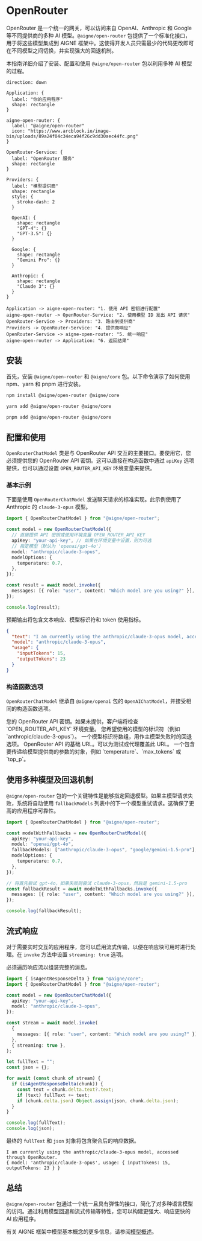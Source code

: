 # OpenRouter

OpenRouter 是一个统一的网关，可以访问来自 OpenAI、Anthropic 和 Google 等不同提供商的多种 AI 模型。`@aigne/open-router` 包提供了一个标准化接口，用于将这些模型集成到 AIGNE 框架中。这使得开发人员只需最少的代码更改即可在不同模型之间切换，并实现强大的回退机制。

本指南详细介绍了安装、配置和使用 `@aigne/open-router` 包以利用多种 AI 模型的过程。

```d2
direction: down

Application: {
  label: "你的应用程序"
  shape: rectangle
}

aigne-open-router: {
  label: "@aigne/open-router"
  icon: "https://www.arcblock.io/image-bin/uploads/89a24f04c34eca94f26c9dd30aec44fc.png"
}

OpenRouter-Service: {
  label: "OpenRouter 服务"
  shape: rectangle
}

Providers: {
  label: "模型提供商"
  shape: rectangle
  style: {
    stroke-dash: 2
  }

  OpenAI: {
    shape: rectangle
    "GPT-4": {}
    "GPT-3.5": {}
  }

  Google: {
    shape: rectangle
    "Gemini Pro": {}
  }

  Anthropic: {
    shape: rectangle
    "Claude 3": {}
  }
}

Application -> aigne-open-router: "1. 使用 API 密钥进行配置"
aigne-open-router -> OpenRouter-Service: "2. 使用模型 ID 发出 API 请求"
OpenRouter-Service -> Providers: "3. 路由到提供商"
Providers -> OpenRouter-Service: "4. 提供商响应"
OpenRouter-Service -> aigne-open-router: "5. 统一响应"
aigne-open-router -> Application: "6. 返回结果"
```

## 安装

首先，安装 `@aigne/open-router` 和 `@aigne/core` 包。以下命令演示了如何使用 npm、yarn 和 pnpm 进行安装。

```bash npm
npm install @aigne/open-router @aigne/core
```

```bash yarn
yarn add @aigne/open-router @aigne/core
```

```bash pnpm
pnpm add @aigne/open-router @aigne/core
```

## 配置和使用

`OpenRouterChatModel` 类是与 OpenRouter API 交互的主要接口。要使用它，您必须提供您的 OpenRouter API 密钥。这可以直接在构造函数中通过 `apiKey` 选项提供，也可以通过设置 `OPEN_ROUTER_API_KEY` 环境变量来提供。

### 基本示例

下面是使用 `OpenRouterChatModel` 发送聊天请求的标准实现。此示例使用了 Anthropic 的 `claude-3-opus` 模型。

```typescript 基本用法 icon=logos:typescript
import { OpenRouterChatModel } from "@aigne/open-router";

const model = new OpenRouterChatModel({
  // 直接提供 API 密钥或使用环境变量 OPEN_ROUTER_API_KEY
  apiKey: "your-api-key", // 如果在环境变量中设置，则为可选
  // 指定模型（默认为 'openai/gpt-4o'）
  model: "anthropic/claude-3-opus",
  modelOptions: {
    temperature: 0.7,
  },
});

const result = await model.invoke({
  messages: [{ role: "user", content: "Which model are you using?" }],
});

console.log(result);
```

预期输出将包含文本响应、模型标识符和 token 使用指标。

```json 输出 icon=mdi:code-json
{
  "text": "I am currently using the anthropic/claude-3-opus model, accessed through OpenRouter.",
  "model": "anthropic/claude-3-opus",
  "usage": {
    "inputTokens": 15,
    "outputTokens": 23
  }
}
```

### 构造函数选项

`OpenRouterChatModel` 继承自 `@aigne/openai` 包的 `OpenAIChatModel`，并接受相同的构造函数选项。

<x-field-group>
  <x-field data-name="apiKey" data-type="string" data-required="false">
    <x-field-desc markdown>您的 OpenRouter API 密钥。如果未提供，客户端将检查 `OPEN_ROUTER_API_KEY` 环境变量。</x-field-desc>
  </x-field>
  <x-field data-name="model" data-type="string" data-default="openai/gpt-4o" data-required="false">
    <x-field-desc markdown>您希望使用的模型的标识符（例如 `anthropic/claude-3-opus`）。</x-field-desc>
  </x-field>
  <x-field data-name="fallbackModels" data-type="string[]" data-required="false">
    <x-field-desc markdown>一个模型标识符数组，用作主模型失败时的回退选项。</x-field-desc>
  </x-field>
  <x-field data-name="baseURL" data-type="string" data-default="https://openrouter.ai/api/v1" data-required="false">
    <x-field-desc markdown>OpenRouter API 的基础 URL。可以为测试或代理覆盖此 URL。</x-field-desc>
  </x-field>
  <x-field data-name="modelOptions" data-type="object" data-required="false">
    <x-field-desc markdown>一个包含要传递给模型提供商的参数的对象，例如 `temperature`、`max_tokens` 或 `top_p`。</x-field-desc>
  </x-field>
</x-field-group>

## 使用多种模型及回退机制

`@aigne/open-router` 包的一个关键特性是能够指定回退模型。如果主模型请求失败，系统将自动使用 `fallbackModels` 列表中的下一个模型重试请求。这确保了更高的应用程序可靠性。

```typescript 模型回退 icon=logos:typescript
import { OpenRouterChatModel } from "@aigne/open-router";

const modelWithFallbacks = new OpenRouterChatModel({
  apiKey: "your-api-key",
  model: "openai/gpt-4o",
  fallbackModels: ["anthropic/claude-3-opus", "google/gemini-1.5-pro"], // 回退顺序
  modelOptions: {
    temperature: 0.7,
  },
});

// 将首先尝试 gpt-4o，如果失败则尝试 claude-3-opus，然后是 gemini-1.5-pro
const fallbackResult = await modelWithFallbacks.invoke({
  messages: [{ role: "user", content: "Which model are you using?" }],
});

console.log(fallbackResult);
```

## 流式响应

对于需要实时交互的应用程序，您可以启用流式传输，以便在响应块可用时进行处理。在 `invoke` 方法中设置 `streaming: true` 选项。

必须遍历响应流以组装完整的消息。

```typescript 流式传输示例 icon=logos:typescript
import { isAgentResponseDelta } from "@aigne/core";
import { OpenRouterChatModel } from "@aigne/open-router";

const model = new OpenRouterChatModel({
  apiKey: "your-api-key",
  model: "anthropic/claude-3-opus",
});

const stream = await model.invoke(
  {
    messages: [{ role: "user", content: "Which model are you using?" }],
  },
  { streaming: true },
);

let fullText = "";
const json = {};

for await (const chunk of stream) {
  if (isAgentResponseDelta(chunk)) {
    const text = chunk.delta.text?.text;
    if (text) fullText += text;
    if (chunk.delta.json) Object.assign(json, chunk.delta.json);
  }
}

console.log(fullText);
console.log(json);
```

最终的 `fullText` 和 `json` 对象将包含聚合后的响应数据。

```text 输出 icon=mdi:console
I am currently using the anthropic/claude-3-opus model, accessed through OpenRouter.
{ model: 'anthropic/claude-3-opus', usage: { inputTokens: 15, outputTokens: 23 } }
```

## 总结

`@aigne/open-router` 包通过一个统一且具有弹性的接口，简化了对多种语言模型的访问。通过利用模型回退和流式传输等特性，您可以构建更强大、响应更快的 AI 应用程序。

有关 AIGNE 框架中模型基本概念的更多信息，请参阅[模型概述](./models-overview.md)。